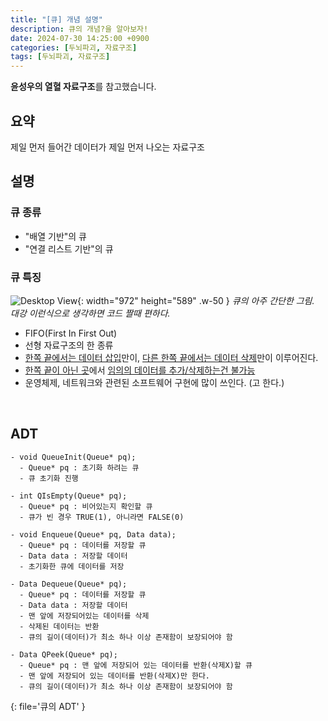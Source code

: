 ```yaml
---
title: "[큐] 개념 설명"
description: 큐의 개념?을 알아보자!
date: 2024-07-30 14:25:00 +0900
categories: [두뇌파괴, 자료구조]
tags: [두뇌파괴, 자료구조]
---
```


**윤성우의 열혈 자료구조**를 참고했습니다.

## 요약
제일 먼저 들어간 데이터가 제일 먼저 나오는 자료구조
<br>

## 설명

### 큐 종류
- "배열 기반"의 큐
- "연결 리스트 기반"의 큐

### 큐 특징
![Desktop View](https://lh3.googleusercontent.com/pw/AP1GczMTbe-ImCGOIeBonb4Ig3jOXPpKY6vGfG3w3NZFw7z1ysHREAI-Mu9YemA77_nG8TlTBZj3O9B4dP6dRP2heAhBcEvYA4Nt7qEd16FjmoT2EUYfDco=w2400){: width="972" height="589" .w-50 }
_큐의 아주 간단한 그림.<br>대강 이런식으로 생각하면 코드 짤때 편하다._

- FIFO(First In First Out)
- 선형 자료구조의 한 종류
- <ins>한쪽 끝에서는 데이터 삽입</ins>만이, <ins>다른 한쪽 끝에서는 데이터 삭제</ins>만이 이루어진다.
- <ins>한쪽 끝이 아닌 곳</ins>에서 <ins>임의의 데이터를 추가/삭제하는건 불가능</ins>
- 운영체제, 네트워크와 관련된 소프트웨어 구현에 많이 쓰인다. (고 한다.)
<br>


## ADT
```
- void QueueInit(Queue* pq);
  - Queue* pq : 초기화 하려는 큐
  - 큐 초기화 진행

- int QIsEmpty(Queue* pq);
  - Queue* pq : 비어있는지 확인할 큐
  - 큐가 빈 경우 TRUE(1), 아니라면 FALSE(0)

- void Enqueue(Queue* pq, Data data);
  - Queue* pq : 데이터를 저장할 큐
  - Data data : 저장할 데이터
  - 초기화한 큐에 데이터를 저장

- Data Dequeue(Queue* pq);
  - Queue* pq : 데이터를 저장할 큐
  - Data data : 저장할 데이터
  - 맨 앞에 저장되어있는 데이터를 삭제
  - 삭제된 데이터는 반환
  - 큐의 길이(데이터)가 최소 하나 이상 존재함이 보장되어야 함
  
- Data QPeek(Queue* pq);
  - Queue* pq : 맨 앞에 저장되어 있는 데이터를 반환(삭제X)할 큐
  - 맨 앞에 저장되어 있는 데이터를 반환(삭제X)만 한다.
  - 큐의 길이(데이터)가 최소 하나 이상 존재함이 보장되어야 함
```
{: file='큐의 ADT' }